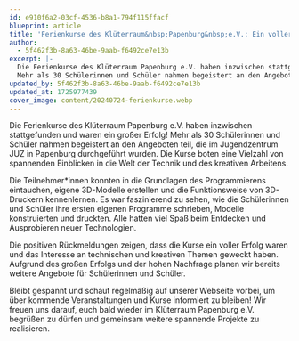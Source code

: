 ```yaml
---
id: e910f6a2-03cf-4536-b8a1-794f115ffacf
blueprint: article
title: 'Ferienkurse des Klüterraum&nbsp;Papenburg&nbsp;e.V.: Ein voller Erfolg!'
author:
  - 5f462f3b-8a63-46be-9aab-f6492ce7e13b
excerpt: |-
  Die Ferienkurse des Klüterraum Papenburg e.V. haben inzwischen stattgefunden und waren ein großer Erfolg!
  Mehr als 30 Schülerinnen und Schüler nahmen begeistert an den Angeboten teil, die im Jugendzentrum JUZ in Papenburg durchgeführt wurden.
updated_by: 5f462f3b-8a63-46be-9aab-f6492ce7e13b
updated_at: 1725977439
cover_image: content/20240724-ferienkurse.webp
---
```

Die Ferienkurse des Klüterraum Papenburg e.V. haben inzwischen stattgefunden und waren ein großer Erfolg!
Mehr als 30 Schülerinnen und Schüler nahmen begeistert an den Angeboten teil, die im Jugendzentrum JUZ in Papenburg durchgeführt wurden.
Die Kurse boten eine Vielzahl von spannenden Einblicken in die Welt der Technik und des kreativen Arbeitens.

Die Teilnehmer\*innen konnten in die Grundlagen des Programmierens eintauchen,
eigene 3D-Modelle erstellen und die Funktionsweise von 3D-Druckern kennenlernen.
Es war faszinierend zu sehen, wie die Schülerinnen und Schüler ihre ersten eigenen
Programme schrieben, Modelle konstruierten und druckten.
Alle hatten viel Spaß beim Entdecken und Ausprobieren neuer Technologien.

Die positiven Rückmeldungen zeigen, dass die Kurse ein voller Erfolg waren und das Interesse an technischen und kreativen Themen geweckt haben.
Aufgrund des großen Erfolgs und der hohen Nachfrage planen wir bereits weitere Angebote für Schülerinnen und Schüler.

Bleibt gespannt und schaut regelmäßig auf unserer Webseite vorbei,
um über kommende Veranstaltungen und Kurse informiert zu bleiben!
Wir freuen uns darauf, euch bald wieder im Klüterraum&nbsp;Papenburg&nbsp;e.V.
begrüßen zu dürfen und gemeinsam weitere spannende Projekte zu realisieren.